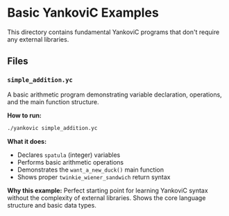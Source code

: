 # Basic YankoviC Examples

This directory contains fundamental YankoviC programs that don't require any external libraries.

## Files

### `simple_addition.yc`
A basic arithmetic program demonstrating variable declaration, operations, and the main function structure.

**How to run:**
```bash
./yankovic simple_addition.yc
```

**What it does:**
- Declares `spatula` (integer) variables
- Performs basic arithmetic operations
- Demonstrates the `want_a_new_duck()` main function
- Shows proper `twinkie_wiener_sandwich` return syntax

**Why this example:**
Perfect starting point for learning YankoviC syntax without the complexity of external libraries. Shows the core language structure and basic data types.
